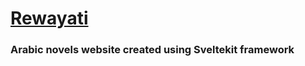 # [**Rewayati**](https://google.com)

### **Arabic novels website** created using **Sveltekit** framework
